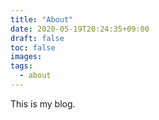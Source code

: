 ```yaml
---
title: "About"
date: 2020-05-19T20:24:35+09:00
draft: false
toc: false
images:
tags:
  - about
---
```


This is my blog.
